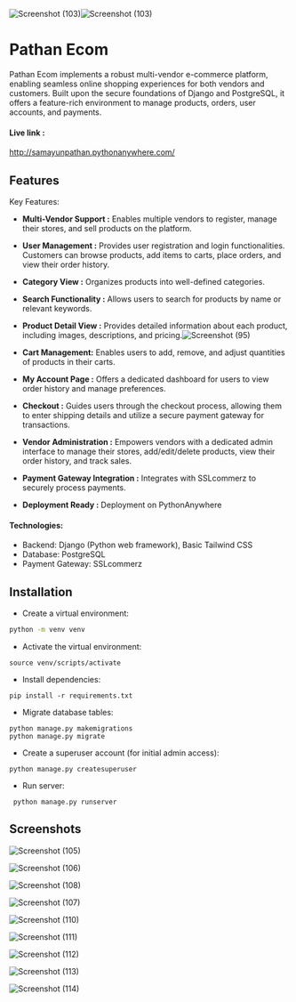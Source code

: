 ![Screenshot (103)](https://github.com/samayunPathan/PATHAN-ECOM/assets/93588462/db5b7365-70b9-4fd1-993e-6fce6074ed16)![Screenshot (103)](https://github.com/samayunPathan/PATHAN-ECOM/assets/93588462/36edf75c-f21b-4463-896c-0141037fd0f1)
# Pathan Ecom

Pathan Ecom implements a robust multi-vendor e-commerce platform, enabling seamless online shopping experiences for both vendors and customers. Built upon the secure foundations of Django and PostgreSQL, it offers a feature-rich environment to manage products, orders, user accounts, and payments.



#### Live link :
http://samayunpathan.pythonanywhere.com/


## Features
Key Features:

- **Multi-Vendor Support :** Enables multiple vendors to register, manage their stores, and sell products on the platform.
- **User Management :**  Provides user registration and login functionalities. Customers can browse products, add items to carts, place orders, and view their order history.
- **Category View :**  Organizes products into well-defined categories.
- **Search Functionality :** Allows users to search for products by name or relevant keywords.
- **Product Detail View :** Provides detailed information about each product, including images, descriptions, and pricing.![Screenshot (95)](https://github.com/samayunPathan/PATHAN-ECOM/assets/93588462/cf278035-784e-4705-8f4e-639a9ff7f422)

- **Cart Management:** Enables users to add, remove, and adjust quantities of products in their carts.
- **My Account Page :** Offers a dedicated dashboard for users to view order history and manage preferences.
- **Checkout :** Guides users through the checkout process, allowing them to enter shipping details and utilize a secure payment gateway for transactions.
- **Vendor Administration :** Empowers vendors with a dedicated admin interface to manage their stores, add/edit/delete products, view their order history, and track sales.
- **Payment Gateway Integration :** Integrates with SSLcommerz to securely process payments.
- **Deployment Ready :** Deployment on PythonAnywhere




#### Technologies:

- Backend: Django (Python web framework), Basic Tailwind CSS
- Database: PostgreSQL 
- Payment Gateway: SSLcommerz


## Installation

- Create a virtual environment:
 ``` bash 
 python -m venv venv
 ```
- Activate the virtual environment: 
```
source venv/scripts/activate 
```
- Install dependencies: 
```
pip install -r requirements.txt
```
- Migrate database tables: 
```
python manage.py makemigrations
python manage.py migrate
```
- Create a superuser account (for initial admin access):
``` 
python manage.py createsuperuser
```
- Run server:
```
 python manage.py runserver
 ```

 
    
## Screenshots


![Screenshot (105)](https://github.com/samayunPathan/PATHAN-ECOM/assets/93588462/a879d638-44a5-48c3-83db-2911dda65108)

![Screenshot (106)](https://github.com/samayunPathan/PATHAN-ECOM/assets/93588462/b413f778-7e36-4465-b025-e9530bf871ad)


![Screenshot (108)](https://github.com/samayunPathan/PATHAN-ECOM/assets/93588462/71da37f4-8a3e-44cc-a94d-38bf39b1d9ca)



![Screenshot (107)](https://github.com/samayunPathan/PATHAN-ECOM/assets/93588462/7974f206-6632-4a92-9e54-891af0e9f683)




![Screenshot (110)](https://github.com/samayunPathan/PATHAN-ECOM/assets/93588462/6e13a919-7c66-4579-8f9e-aa37f19297f0)

![Screenshot (111)](https://github.com/samayunPathan/PATHAN-ECOM/assets/93588462/afe33b8d-fa05-4c2f-b979-2e780fdba411)


![Screenshot (112)](https://github.com/samayunPathan/PATHAN-ECOM/assets/93588462/cfd687cd-1957-43ff-b799-a497f151b067)


![Screenshot (113)](https://github.com/samayunPathan/PATHAN-ECOM/assets/93588462/d14b75c3-ce53-401f-ad90-5a23db4c0493)

![Screenshot (114)](https://github.com/samayunPathan/PATHAN-ECOM/assets/93588462/498e7f00-ceb9-42e7-a6ef-d95c1315dd23)

